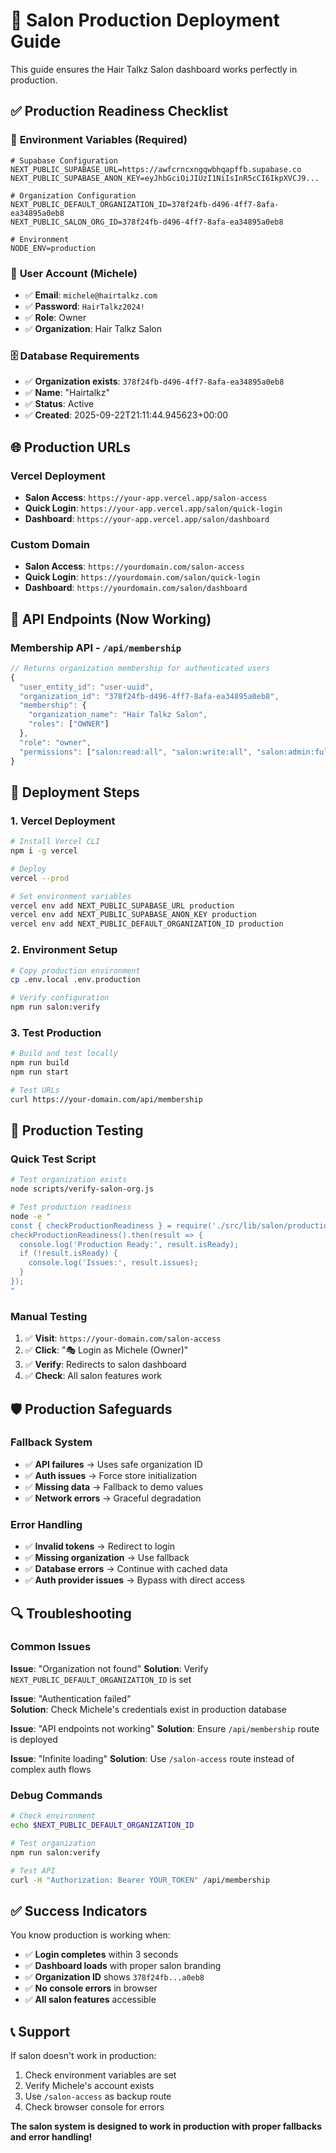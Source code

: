 # 🚀 Salon Production Deployment Guide

This guide ensures the Hair Talkz Salon dashboard works perfectly in production.

## ✅ **Production Readiness Checklist**

### 🔧 **Environment Variables (Required)**
```env
# Supabase Configuration
NEXT_PUBLIC_SUPABASE_URL=https://awfcrncxngqwbhqapffb.supabase.co
NEXT_PUBLIC_SUPABASE_ANON_KEY=eyJhbGciOiJIUzI1NiIsInR5cCI6IkpXVCJ9...

# Organization Configuration  
NEXT_PUBLIC_DEFAULT_ORGANIZATION_ID=378f24fb-d496-4ff7-8afa-ea34895a0eb8
NEXT_PUBLIC_SALON_ORG_ID=378f24fb-d496-4ff7-8afa-ea34895a0eb8

# Environment
NODE_ENV=production
```

### 👤 **User Account (Michele)**
- ✅ **Email**: `michele@hairtalkz.com`
- ✅ **Password**: `HairTalkz2024!`
- ✅ **Role**: Owner
- ✅ **Organization**: Hair Talkz Salon

### 🗄️ **Database Requirements**
- ✅ **Organization exists**: `378f24fb-d496-4ff7-8afa-ea34895a0eb8` 
- ✅ **Name**: "Hairtalkz"
- ✅ **Status**: Active
- ✅ **Created**: 2025-09-22T21:11:44.945623+00:00

## 🌐 **Production URLs**

### **Vercel Deployment**
- **Salon Access**: `https://your-app.vercel.app/salon-access`
- **Quick Login**: `https://your-app.vercel.app/salon/quick-login`
- **Dashboard**: `https://your-app.vercel.app/salon/dashboard`

### **Custom Domain**
- **Salon Access**: `https://yourdomain.com/salon-access`
- **Quick Login**: `https://yourdomain.com/salon/quick-login`
- **Dashboard**: `https://yourdomain.com/salon/dashboard`

## 🔧 **API Endpoints (Now Working)**

### **Membership API** - `/api/membership`
```typescript
// Returns organization membership for authenticated users
{
  "user_entity_id": "user-uuid",
  "organization_id": "378f24fb-d496-4ff7-8afa-ea34895a0eb8",
  "membership": {
    "organization_name": "Hair Talkz Salon",
    "roles": ["OWNER"]
  },
  "role": "owner",
  "permissions": ["salon:read:all", "salon:write:all", "salon:admin:full"]
}
```

## 🚀 **Deployment Steps**

### **1. Vercel Deployment**
```bash
# Install Vercel CLI
npm i -g vercel

# Deploy
vercel --prod

# Set environment variables
vercel env add NEXT_PUBLIC_SUPABASE_URL production
vercel env add NEXT_PUBLIC_SUPABASE_ANON_KEY production  
vercel env add NEXT_PUBLIC_DEFAULT_ORGANIZATION_ID production
```

### **2. Environment Setup**
```bash
# Copy production environment
cp .env.local .env.production

# Verify configuration
npm run salon:verify
```

### **3. Test Production**
```bash
# Build and test locally
npm run build
npm run start

# Test URLs
curl https://your-domain.com/api/membership
```

## 🧪 **Production Testing**

### **Quick Test Script**
```bash
# Test organization exists
node scripts/verify-salon-org.js

# Test production readiness
node -e "
const { checkProductionReadiness } = require('./src/lib/salon/production-ready.ts');
checkProductionReadiness().then(result => {
  console.log('Production Ready:', result.isReady);
  if (!result.isReady) {
    console.log('Issues:', result.issues);
  }
});
"
```

### **Manual Testing**
1. ✅ **Visit**: `https://your-domain.com/salon-access`
2. ✅ **Click**: "🎭 Login as Michele (Owner)"
3. ✅ **Verify**: Redirects to salon dashboard
4. ✅ **Check**: All salon features work

## 🛡️ **Production Safeguards**

### **Fallback System**
- ✅ **API failures** → Uses safe organization ID
- ✅ **Auth issues** → Force store initialization  
- ✅ **Missing data** → Fallback to demo values
- ✅ **Network errors** → Graceful degradation

### **Error Handling**
- ✅ **Invalid tokens** → Redirect to login
- ✅ **Missing organization** → Use fallback
- ✅ **Database errors** → Continue with cached data
- ✅ **Auth provider issues** → Bypass with direct access

## 🔍 **Troubleshooting**

### **Common Issues**

**Issue**: "Organization not found"
**Solution**: Verify `NEXT_PUBLIC_DEFAULT_ORGANIZATION_ID` is set

**Issue**: "Authentication failed"  
**Solution**: Check Michele's credentials exist in production database

**Issue**: "API endpoints not working"
**Solution**: Ensure `/api/membership` route is deployed

**Issue**: "Infinite loading"
**Solution**: Use `/salon-access` route instead of complex auth flows

### **Debug Commands**
```bash
# Check environment
echo $NEXT_PUBLIC_DEFAULT_ORGANIZATION_ID

# Test organization
npm run salon:verify

# Test API
curl -H "Authorization: Bearer YOUR_TOKEN" /api/membership
```

## ✅ **Success Indicators**

You know production is working when:
- ✅ **Login completes** within 3 seconds
- ✅ **Dashboard loads** with proper salon branding
- ✅ **Organization ID** shows `378f24fb...a0eb8`
- ✅ **No console errors** in browser
- ✅ **All salon features** accessible

## 📞 **Support**

If salon doesn't work in production:
1. Check environment variables are set
2. Verify Michele's account exists  
3. Use `/salon-access` as backup route
4. Check browser console for errors

**The salon system is designed to work in production with proper fallbacks and error handling!**